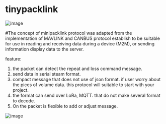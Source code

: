 # tinypacklink
![image](https://github.com/homecircuit/tinypacklink/assets/132191747/e62557f5-7432-45f6-9fa4-b8ab807b669c)

#The concept of minipacklink protocol was adapted from the implementation of MAVLINK and CANBUS protocol establish to be suitable for use in reading and receiving data during a device (M2M), or sending information display data to the server.

feature:
1. the packet can detect the repeat and loss command message.
2. send data in serial steam format.
3. compact message that does not use of json format. if user worry about the pices of volume data. this protocol will suitable to start with your project. 
4. the format can send over LoRa, MQTT. that do not make several format to decode.
5. On the packet is flexible to add or adjust message.

![image](https://github.com/homecircuit/tinypacklink/assets/132191747/ca83c989-ecab-4ed8-9259-d70a8df7ab18)


